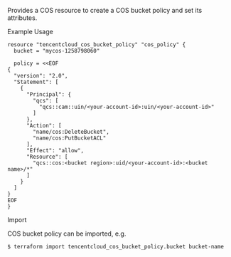 Provides a COS resource to create a COS bucket policy and set its attributes.

Example Usage

```hcl
resource "tencentcloud_cos_bucket_policy" "cos_policy" {
  bucket = "mycos-1258798060"

  policy = <<EOF
{
  "version": "2.0",
  "Statement": [
    {
      "Principal": {
        "qcs": [
          "qcs::cam::uin/<your-account-id>:uin/<your-account-id>"
        ]
      },
      "Action": [
        "name/cos:DeleteBucket",
        "name/cos:PutBucketACL"
      ],
      "Effect": "allow",
      "Resource": [
        "qcs::cos:<bucket region>:uid/<your-account-id>:<bucket name>/*"
      ]
    }
  ]
}
EOF
}
```

Import

COS bucket policy can be imported, e.g.

```
$ terraform import tencentcloud_cos_bucket_policy.bucket bucket-name
```